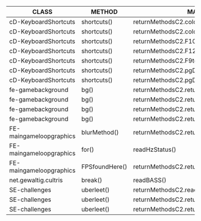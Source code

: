 |CLASS   | METHOD  | MAKES USE OF  |INTERNAL   | EXTERNAL  |
|---|---|---|---|---|
|cD-KeyboardShortcuts  | shortcuts()  | returnMethodsC2.colorPresetSelectFirstItemEND()V | NO  | YES   |
|cD-KeyboardShortcuts  | shortcuts()  | returnMethodsC2.colorPresetSelectFirstItemHOME()V | NO  | YES   |
|cD-KeyboardShortcuts  | shortcuts()  | returnMethodsC2.F10toggleBlur()V| NO  | YES   |
|cD-KeyboardShortcuts  | shortcuts()  | returnMethodsC2.F12pressSave()VNO  | YES   | NO
|cD-KeyboardShortcuts  | shortcuts()  | returnMethodsC2.F9toggleAnimation()V | NO  | YES   |
|cD-KeyboardShortcuts  | shortcuts()  | returnMethodsC2.pgDownSwitchPresetDown()V | NO  | YES   |
|cD-KeyboardShortcuts  | shortcuts()  | returnMethodsC2.pgDownSwitchPresetUp()V | NO  | YES   |
|fe-gamebackground  | bg()  | returnMethodsC2.returnAnimationValue()I | NO  | YES   |
|fe-gamebackground  | bg()  | returnMethodsC2.returnBvalue()F  | NO  | YES   |
|fe-gamebackground  | bg()  | returnMethodsC2.returnGvalue()F  | NO  | YES   |
|fe-gamebackground  | bg()  | returnMethodsC2.returnRvalue()F  | NO  | YES   |
|FE-maingameloopgraphics   | blurMethod()  | returnMethodsC2.returnBlurvalue()F| NO   | YES  |
|FE-maingameloopgraphics   | for()  | readHzStatus()   | YES   | NO  |
|FE-maingameloopgraphics   | FPSfoundHere()  | returnMethodsC2.returnFPSvalue()I| NO   | YES  |
|net.gewaltig.cultris   |break()   | readBASS()  | YES   | NO   |
|SE-challenges  | uberleet()  | returnMethodsC2.readUberl33tFile()V | NO  | YES   |
|SE-challenges  | uberleet()  | returnMethodsC2.returnUberLeetLines()I | NO  | YES   |
|SE-challenges  | uberleet()  | returnMethodsC2.returnUberLeetPiecesPerSec()F | NO  | YES   |
